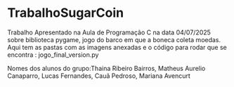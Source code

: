 # TrabalhoSugarCoin
Trabalho Apresentado na Aula de Programação C na data 04/07/2025 sobre biblioteca pygame, jogo do barco em que a boneca coleta moedas.
Aqui tem as pastas com as imagens anexadas e o código para rodar que se encontra : jogo_final_version.py




Nomes dos alunos do grupo:Thaina Ribeiro Bairros, Matheus Aurelio Canaparro, Lucas Fernandes, Cauã Pedroso, Mariana Avencurt

